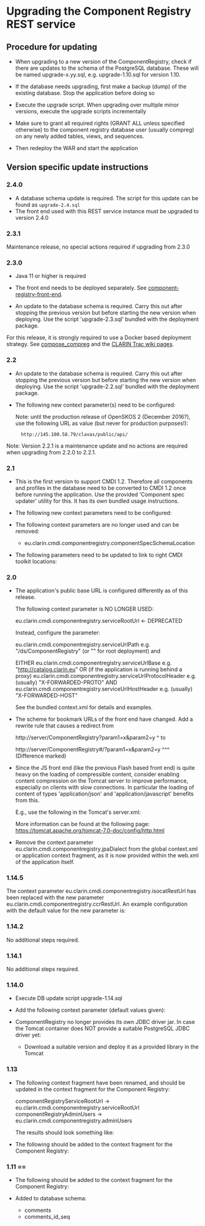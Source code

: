 # Upgrading the Component Registry REST service

## Procedure for updating

- When upgrading to a new version of the ComponentRegistry, check if there are
  updates to the schema of the PostgreSQL database. These will be named 
  upgrade-x.yy.sql, e.g. upgrade-1.10.sql for version 1.10.

- If the database needs upgrading, first make a backup (dump) of the existing
  database. Stop the application before doing so

- Execute the upgrade script. When upgrading over multiple minor versions, 
  execute the upgrade scripts incrementally

- Make sure to grant all required rights (GRANT ALL unless specified
  otherwise) to the component registry database user (usually compreg) on
  any newly added tables, views, and sequences.

- Then redeploy the WAR and start the application

## Version specific update instructions

### 2.4.0
- A database schema update is required. The script for this update can be found as
`upgrade-2.4.sql`
- The front end used with this REST service instance must be upgraded to version 2.4.0

### 2.3.1
Maintenance release, no special actions required if upgrading from 2.3.0

### 2.3.0
- Java 11 or higher is required

- The front end needs to be deployed separately. See 
[component-registry-front-end](https://github.com/clarin-eric/component-registry-front-end).

- An update to the database schema is required. Carry this out after stopping
the previous version but before starting the new version when deploying. Use
the script 'upgrade-2.3.sql' bundled with the deployment package.

For this release, it is strongly required to use a Docker based deployment strategy.
See [compose_compreg](https://gitlab.com/CLARIN-ERIC/compose_compreg) and the
[CLARIN Trac wiki pages](https://trac.clarin.eu/wiki/ComponentRegistryAndEditor).

### 2.2
- An update to the database schema is required. Carry this out after stopping
the previous version but before starting the new version when deploying. Use
the script 'upgrade-2.2.sql' bundled with the deployment package.

- The following new context parameter(s) need to be configured:

    <Parameter 
        name="eu.clarin.cmdi.componentregistry.clavasRestUrl" 
        value="https://openskos.meertens.knaw.nl/clavas/api/"/>
        
    Note: until the production release of OpenSKOS 2 (December 2016?), use the following 
    URL as value (but never for production purposes!):

    	http://145.100.58.79/clavas/public/api/
    	
Note: Version 2.2.1 is a maintenance update and no actions are required when upgrading
from 2.2.0 to 2.2.1.

### 2.1

- This is the first version to support CMDI 1.2. Therefore all components and
  profiles in the database need to be converted to CMDI 1.2 once before running
  the application. Use the provided 'Component spec updater' utility for this.
  It has its own bundled usage instructions.

- The following new context parameters need to be configured:

    <Parameter 
      name="eu.clarin.cmdi.componentregistry.toolkitLocation" 
      value="https://infra.clarin.eu/CMDI/1.x"/>

    <Parameter 
      name="eu.clarin.cmdi.componentregistry.component2SchemaXslUrl.cmdi_1_1"
      value="https://infra.clarin.eu/CMDI/1.1/xslt/comp2schema-v2/comp2schema.xsl"/>


- The following context parameters are no longer used and can be removed:

    * eu.clarin.cmdi.componentregistry.componentSpecSchemaLocation

 - The following parameters need to be updated to link to right CMDI toolkit 
   locations:

    <Parameter 
        name="eu.clarin.cmdi.componentregistry.generalComponentSchemaUrl" 
        value="https://infra.clarin.eu/CMDI/1.x/xsd/cmd-component.xsd"/>

    <Parameter 
        name="eu.clarin.cmdi.componentregistry.component2SchemaXslUrl"
        value="https://infra.clarin.eu/CMDI/1.x/xslt/comp2schema.xsl"/>

    <Parameter 
        name="eu.clarin.cmdi.componentregistry.component2SchemaXslUrl.cmdi_1_1" 
        value="https://infra.clarin.eu/CMDI/1.1/xslt/comp2schema-v2/comp2schema.xsl"/>

### 2.0

- The application's public base URL is configured differently as of this 
  release. 

  The following context parameter is NO LONGER USED:

    eu.clarin.cmdi.componentregistry.serviceRootUrl <- DEPRECATED

  Instead, configure the parameter:

    eu.clarin.cmdi.componentregistry.serviceUrlPath
        e.g. "/ds/ComponentRegistry" (or "" for root deployment)
  and

    EITHER
        eu.clarin.cmdi.componentregistry.serviceUrlBase
            e.g. "http://catalog.clarin.eu"
    OR (if the application is running behind a proxy)
            eu.clarin.cmdi.componentregistry.serviceUrlProtocolHeader
                    e.g. (usually) "X-FORWARDED-PROTO"
                AND
            eu.clarin.cmdi.componentregistry.serviceUrlHostHeader
                    e.g. (usually) "X-FORWARDED-HOST"

  See the bundled context.xml for details and examples.

- The scheme for bookmark URLs of the front end have changed. Add a rewrite rule
  that causes a redirect from
  
    http://server/ComponentRegistry?param1=x&param2=y
                                   ^
  to
  
    http://server/ComponentRegistry#/?param1=x&param2=y
                                   ^^^
  (Difference marked)

- Since the JS front end (like the previous Flash based front end) is quite heavy
  on the loading of compressible content, consider enabling content compression
  on the Tomcat server to improve performance, especially on clients with slow
  connections. In particular the loading of content of types 'application/json'
  and 'application/javascript' benefits from this. 
  
  E.g., use the following in the Tomcat's server.xml:

    <Connector port="8080" protocol="HTTP/1.1"
               connectionTimeout="20000"
               redirectPort="8443"
               compression="on" 
               compressableMimeType="text/html,text/xml,text/plain,text/javascript,text/css,application/json,application/javascript"
               />

  More information can be found at the following page:
  	<https://tomcat.apache.org/tomcat-7.0-doc/config/http.html>

- Remove the context parameter eu.clarin.cmdi.componentregistry.jpaDialect from the global
  context.xml or application context fragment, as it is now provided within the web.xml 
  of the application itself.
  
### 1.14.5

The context parameter eu.clarin.cmdi.componentregistry.isocatRestUrl has been replaced
with the new parameter eu.clarin.cmdi.componentregistry.ccrRestUrl. An example 
configuration with the default value for the new parameter is:


  <Parameter 
  		name="eu.clarin.cmdi.componentregistry.ccrRestUrl" 
  		value="https://openskos.meertens.knaw.nl/ccr/api/"/>

### 1.14.2

No additional steps required.

### 1.14.1

No additional steps required.

### 1.14.0

- Execute DB update script upgrade-1.14.sql

- Add the following context parameter (default values given):

  <Parameter 
	  name="eu.clarin.cmdi.componentregistry.jpaDialect" 
	  value="org.hibernate.dialect.PostgreSQLDialect"/> 
	  
- ComponentRegistry no longer provides its own JDBC driver jar. In case the Tomcat 
  container does NOT provide a suitable PostgreSQL JDBC driver yet:

    - Download a suitable version and deploy it as a provided library in the Tomcat


### 1.13

- The following context fragment have been renamed, and should be updated
  in the context fragment for the Component Registry:
  
  componentRegistryServiceRootUrl -> eu.clarin.cmdi.componentregistry.serviceRootUrl
  componentRegistryAdminUsers -> eu.clarin.cmdi.componentregistry.adminUsers
  
  The results should look something like:
  <Parameter 
  		name="eu.clarin.cmdi.componentregistry.serviceRootUrl" 
  		value="http://catalog.clarin.eu/ds/ComponentRegistry" /> 
  <Parameter 
  		name="eu.clarin.cmdi.componentregistry.adminUsers" 
  		value="admin1@clarin.eu admin2@clarin.eu" />

- The following should be added to the context fragment for the Component
  Registry:

	<Parameter
			name="eu.clarin.cmdi.componentregistry.documentationUrl" 
			value="http://www.clarin.eu/cmdi" /> 
	<Parameter 
			name="eu.clarin.cmdi.componentregistry.generalComponentSchemaUrl" 
			value="https://infra.clarin.eu/cmd/general-component-schema.xsd" /> 
	<Parameter 
			name="eu.clarin.cmdi.componentregistry.component2SchemaXslUrl" 
			value="https://infra.clarin.eu/cmd/xslt/comp2schema-v2/comp2schema.xsl" /> 
	<Parameter 
			name="eu.clarin.cmdi.componentregistry.componentSpecSchemaLocation" 
			value="http://www.clarin.eu/cmd https://infra.clarin.eu/cmd/general-component-schema.xsd" /> 
	<Parameter 
			name="eu.clarin.cmdi.componentregistry.isocatRestUrl" 
			value="https://catalog.clarin.eu/isocat/rest/" /> 
			
### 1.11 ==

- The following should be added to the context fragment for the Component
  Registry:
    <Parameter
	name="componentRegistryAdminUsers"
	value="space-separated-list-of-admin-eppns"/>

- Added to database schema:
	* comments
	* comments_id_seq
